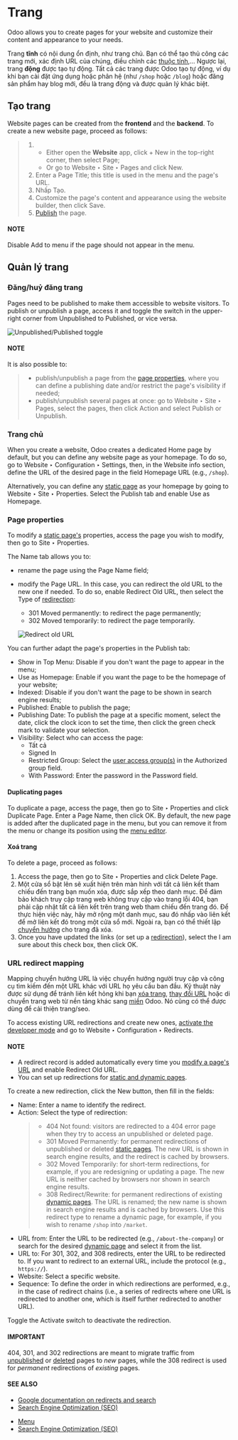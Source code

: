 # Trang

Odoo allows you to create pages for your website and customize their content and appearance to your
needs.

<a id="website-page-type"></a>

Trang **tĩnh** có nội dung ổn định, như trang chủ. Bạn có thể tạo thủ công các trang mới, xác định URL của chúng, điều chỉnh các [thuộc tính](#website-page-properties),... Ngược lại, trang **động** được tạo tự động. Tất cả các trang được Odoo tạo tự động, ví dụ khi bạn cài đặt ứng dụng hoặc phân hệ (như `/shop` hoặc `/blog`) hoặc đăng sản phẩm hay blog mới, đều là trang động và được quản lý khác biệt.

## Tạo trang

Website pages can be created from the **frontend** and the **backend**. To create a new website
page, proceed as follows:

> 1. - Either open the **Website** app, click + New in the top-right corner, then select
>      Page;
>    - Or go to Website ‣ Site ‣ Pages and click New.
> 2. Enter a Page Title; this title is used in the menu and the page's URL.
> 3. Nhấp Tạo.
> 4. Customize the page's content and appearance using the website builder, then click
>    Save.
> 5. [Publish](#website-un-publish-page) the page.

#### NOTE
Disable Add to menu if the page should not appear in the menu.

## Quản lý trang

<a id="website-un-publish-page"></a>

### Đăng/huỷ đăng trang

Pages need to be published to make them accessible to website visitors. To publish or unpublish a
page, access it and toggle the switch in the upper-right corner from Unpublished
to Published, or vice versa.

![Unpublished/Published toggle](../../../.gitbook/assets/un-published_toggle.png)

#### NOTE
It is also possible to:

> - publish/unpublish a page from the [page properties](#website-page-properties), where you
>   can define a publishing date and/or restrict the page's visibility if needed;
> - publish/unpublish several pages at once: go to Website ‣ Site ‣ Pages,
>   select the pages, then click Action and select Publish or
>   Unpublish.

### Trang chủ

When you create a website, Odoo creates a dedicated Home page by default, but you can
define any website page as your homepage. To do so, go to Website ‣ Configuration
‣ Settings, then, in the Website info section, define the URL of the desired page in
the field Homepage URL (e.g., `/shop`).

Alternatively, you can define any [static page](#website-page-type) as your homepage by going
to Website ‣ Site ‣ Properties. Select the Publish tab and enable
Use as Homepage.

<a id="website-page-properties"></a>

### Page properties

To modify a [static page's](#website-page-type) properties, access the page you wish to
modify, then go to Site ‣ Properties.

The Name tab allows you to:

- rename the page using the Page Name field;
- modify the Page URL. In this case, you can redirect the old URL to the new one if
  needed. To do so, enable Redirect Old URL, then select the Type of
  [redirection](#website-url-redirection):
  - 301 Moved permanently: to redirect the page permanently;
  - 302 Moved temporarily: to redirect the page temporarily.

  ![Redirect old URL](../../../.gitbook/assets/page-redirection.png)

You can further adapt the page's properties in the Publish tab:

- Show in Top Menu: Disable if you don't want the page to appear in the menu;
- Use as Homepage: Enable if you want the page to be the homepage of your website;
- Indexed: Disable if you don't want the page to be shown in search engine results;
- Published: Enable to publish the page;
- Publishing Date: To publish the page at a specific moment, select the date,
  click the clock icon to set the time, then click the green check mark to validate your selection.
- Visibility: Select who can access the page:
  - Tất cả
  - Signed In
  - Restricted Group: Select the [user access group(s)](../../general/users/access_rights.md) in the Authorized group field.
  - With Password: Enter the password in the Password field.

#### Duplicating pages

To duplicate a page, access the page, then go to Site ‣ Properties and click
Duplicate Page. Enter a Page Name, then click OK. By default,
the new page is added after the duplicated page in the menu, but you can remove it from the menu or
change its position using the [menu editor](pages/menus.md).

<a id="website-delete-page"></a>

#### Xoá trang

To delete a page, proceed as follows:

1. Access the page, then go to Site ‣ Properties and click Delete
   Page.
2. Một cửa sổ bật lên sẽ xuất hiện trên màn hình với tất cả liên kết tham chiếu đến trang bạn muốn xóa, được sắp xếp theo danh mục. Để đảm bảo khách truy cập trang web không truy cập vào trang lỗi 404, bạn phải cập nhật tất cả liên kết trên trang web tham chiếu đến trang đó. Để thực hiện việc này, hãy mở rộng một danh mục, sau đó nhấp vào liên kết để mở liên kết đó trong một cửa sổ mới. Ngoài ra, bạn có thể thiết lập [chuyển hướng](#website-url-redirection) cho trang đã xóa.
3. Once you have updated the links (or set up a [redirection](#website-url-redirection)),
   select the I am sure about this check box, then click OK.

<a id="website-url-redirection"></a>

### URL redirect mapping

Mapping chuyển hướng URL là việc chuyển hướng người truy cập và công cụ tìm kiếm đến một URL khác với URL họ yêu cầu ban đầu. Kỹ thuật này được sử dụng để tránh liên kết hỏng khi bạn [xóa trang](#website-delete-page), [thay đổi URL](#website-page-properties) hoặc di chuyển trang web từ nền tảng khác sang [miền](configuration/domain_names.md) Odoo. Nó cũng có thể được dùng để cải thiện trang/seo.

To access existing URL redirections and create new ones, [activate the developer mode](../../general/developer_mode.md) and go to Website ‣ Configuration ‣
Redirects.

#### NOTE
- A redirect record is added automatically every time you [modify a page's URL](#website-page-properties) and enable Redirect Old URL.
- You can set up redirections for [static and dynamic pages](#website-page-type).

To create a new redirection, click the New button, then fill in the fields:

- Name: Enter a name to identify the redirect.
- Action: Select the type of redirection:
  > - 404 Not found: visitors are redirected to a 404 error page when they try to access
  >   an unpublished or deleted page.
  > - 301 Moved Permanently: for permanent redirections of unpublished or deleted
  >   [static pages](#website-page-type). The new URL is shown in search engine results, and the
  >   redirect is cached by browsers.
  > - 302 Moved Temporarily: for short-term redirections, for example, if you are
  >   redesigning or updating a page. The new URL is neither cached by browsers nor shown in search
  >   engine results.
  > - 308 Redirect/Rewrite: for permanent redirections of existing [dynamic pages](#website-page-type). The URL is renamed; the new name is shown in search engine results and is
  >   cached by browsers. Use this redirect type to rename a dynamic page, for example, if you wish
  >   to rename `/shop` into `/market`.
- URL from: Enter the URL to be redirected (e.g., `/about-the-company`) or search for
  the desired [dynamic page](#website-page-type) and select it from the list.
- URL to: For 301, 302, and 308 redirects, enter the URL to be redirected to. If you want
  to redirect to an external URL, include the protocol (e.g., `https://`).
- Website: Select a specific website.
- Sequence: To define the order in which redirections are performed, e.g., in the case
  of redirect chains (i.e., a series of redirects where one URL is redirected to another one, which
  is itself further redirected to another URL).

Toggle the Activate switch to deactivate the redirection.

#### IMPORTANT
404, 301, and 302 redirections are meant to migrate traffic from
[unpublished](#website-un-publish-page) or [deleted](#website-delete-page) pages
to *new* pages, while the 308 redirect is used for *permanent* redirections of *existing* pages.

#### SEE ALSO
- [Google documentation on redirects and search](https://developers.google.com/search/docs/crawling-indexing/301-redirects)
- [Search Engine Optimization (SEO)](pages/seo.md)

* [Menu](pages/menus.md)
* [Search Engine Optimization (SEO)](pages/seo.md)
